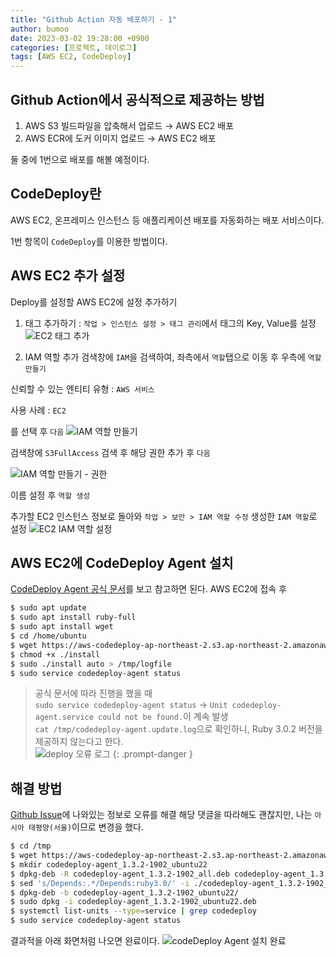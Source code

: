 ```yaml
---
title: "Github Action 자동 배포하기 - 1"
author: bumoo
date: 2023-03-02 19:28:00 +0900
categories: [프로젝트, 데이로그]
tags: [AWS EC2, CodeDeploy]
---
```



## Github Action에서 공식적으로 제공하는 방법
1. AWS S3 빌드파일을 압축해서 업로드 → AWS EC2 배포
2. AWS ECR에 도커 이미지 업로드 → AWS EC2 배포

둘 중에 1번으로 배포를 해볼 예정이다.

## CodeDeploy란
AWS EC2, 온프레미스 인스턴스 등 애플리케이션 배포를 자동화하는 배포 서비스이다.

1번 항목이 `CodeDeploy`를 이용한 방법이다.

## AWS EC2 추가 설정

Deploy를 설정할 AWS EC2에 설정 추가하기

1. 태그 추가하기 : `작업 > 인스턴스 설정 > 태그 관리`에서 태그의 Key, Value를 설정
![EC2 태그 추가](https://user-images.githubusercontent.com/61149599/222396991-a78f7ade-6bd1-41f7-a216-19f13ae93c73.png)


2. IAM 역할 추가
검색창에 `IAM`을 검색하여, 좌측에서 `역할`탭으로 이동 후 우측에 `역할 만들기`

신뢰할 수 있는 엔티티 유형 : `AWS 서비스`

사용 사례 : `EC2`

를 선택 후 `다음`
![IAM 역할 만들기](https://user-images.githubusercontent.com/61149599/222397595-6b3a10fb-d02d-4b4f-9c96-3cb0f5b868cf.png)

검색창에 `S3FullAccess` 검색 후 해당 권한 추가 후 `다음`

![IAM 역할 만들기 - 권한](https://user-images.githubusercontent.com/61149599/222398293-7b63d963-c632-4f5e-8cf7-f33199f216cd.png)

이름 설정 후 `역할 생성`

추가할 EC2 인스턴스 정보로 돌아와 `작업 > 보안 > IAM 역할 수정` 생성한 `IAM 역할`로 설정
![EC2 IAM 역할 설정](https://user-images.githubusercontent.com/61149599/222398911-ba396c0f-dba7-4c34-92f8-354682fe98ef.png)

## AWS EC2에 CodeDeploy Agent 설치


[CodeDeploy Agent 공식 문서](https://docs.aws.amazon.com/ko_kr/codedeploy/latest/userguide/codedeploy-agent-operations-install-ubuntu.html)를 보고 참고하면 된다.
AWS EC2에 접속 후
```bash
$ sudo apt update
$ sudo apt install ruby-full
$ sudo apt install wget
$ cd /home/ubuntu
$ wget https://aws-codedeploy-ap-northeast-2.s3.ap-northeast-2.amazonaws.com/latest/install
$ chmod +x ./install
$ sudo ./install auto > /tmp/logfile
$ sudo service codedeploy-agent status
```

> 공식 문서에 따라 진행을 했을 때<br>
> `sudo service codedeploy-agent status` → `Unit codedeploy-agent.service could not be found.`이 계속 발생<br>
> `cat /tmp/codedeploy-agent.update.log`으로 확인하니, Ruby 3.0.2 버전을 제공하지 않는다고 한다.<br>
> ![deploy 오류 로그](https://user-images.githubusercontent.com/61149599/222400865-4cf78cec-1def-4e48-a5e4-127f846bd6b5.png)
{: .prompt-danger }

## 해결 방법
[Github Issue](https://github.com/aws/aws-codedeploy-agent/issues/301#issuecomment-1129912011)에 나와있는 정보로 오류를 해결
해당 댓글을 따라해도 괜찮지만, 나는 `아시아 태평양(서울)`이므로 변경을 했다.
```bash
$ cd /tmp
$ wget https://aws-codedeploy-ap-northeast-2.s3.ap-northeast-2.amazonaws.com/releases/codedeploy-agent_1.3.2-1902_all.deb
$ mkdir codedeploy-agent_1.3.2-1902_ubuntu22
$ dpkg-deb -R codedeploy-agent_1.3.2-1902_all.deb codedeploy-agent_1.3.2-1902_ubuntu22
$ sed 's/Depends:.*/Depends:ruby3.0/' -i ./codedeploy-agent_1.3.2-1902_ubuntu22/DEBIAN/control
$ dpkg-deb -b codedeploy-agent_1.3.2-1902_ubuntu22/
$ sudo dpkg -i codedeploy-agent_1.3.2-1902_ubuntu22.deb
$ systemctl list-units --type=service | grep codedeploy
$ sudo service codedeploy-agent status
```

결과적을 아래 화면처럼 나오면 완료이다.
![codeDeploy Agent 설치 완료](https://user-images.githubusercontent.com/61149599/222402043-7103c150-5f44-4038-be84-1b7c2893664e.png)
